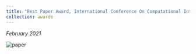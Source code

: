 ```yaml
---
title: "Best Paper Award, International Conference On Computational Intelligence & Data Science."
collection: awards
---
```


<i> February 2021 </i>

![paper](https://parasnaren.github.io/images/paper.jpg)
